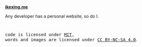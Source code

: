 **[ikexing.me](https://ikexing.me)**

Any developer has a personal website, so do I.

<br />

<samp>code is licensed under <a href='./LICENSE'>MIT</a>,<br> words and images are licensed under <a href='https://creativecommons.org/licenses/by-nc-sa/4.0/'>CC BY-NC-SA 4.0</a></samp>.
